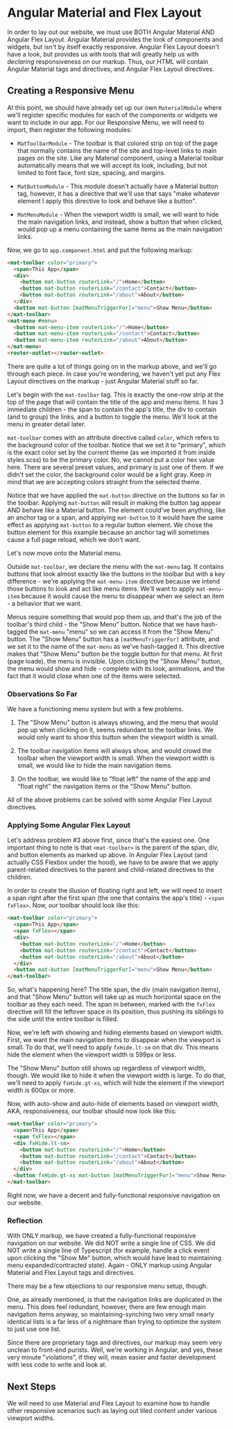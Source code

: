 # Angular Material and Flex Layout

In order to lay out our website, we must use BOTH Angular Material AND Angular Flex Layout. Angular Material provides the look of components
and widgets, but isn't by itself exactly responsive. Angular Flex Layout doesn't have a look, but provides us with tools that will greatly
help us with *declaring* responsiveness on our markup. Thus, our HTML will contain Angular Material tags and directives, and Angular Flex
Layout directives.

## Creating a Responsive Menu

At this point, we should have already set up our own `MaterialModule` where we'll register specific modules for each of the components or
widgets we want to include in our app. For our Responsive Menu, we will need to import, then register the following modules:

* `MatToolbarModule` - The toolbar is that colored strip on top of the page that normally contains the name of the site and top-level
links to main pages on the site. Like any Material component, using a Material toolbar automatically means that we will accept its look,
including, but not limited to font face, font size, spacing, and margins.

* `MatButtonModule` - This module doesn't actually have a Material button tag, however, it has a directive that we'll use that says
"make whatever element I apply this directive to look and behave like a button".

* `MatMenuModule` - When the viewport width is small, we will want to hide the main navigation links, and instead, show a button that
when clicked, would pop up a menu containing the same items as the main navigation links.

Now, we go to `app.component.html` and put the following markup:

```html
<mat-toolbar color="primary">
  <span>This App</span>
  <div>
    <button mat-button routerLink="/">Home</button>
    <button mat-button routerLink="/contact">Contact</button>
    <button mat-button routerLink="/about">About</button>
  </div>
  <button mat-button [matMenuTriggerFor]="menu">Show Menu</button>
</mat-toolbar>
<mat-menu #menu>
  <button mat-menu-item routerLink="/">Home</button>
  <button mat-menu-item routerLink="/contact">Contact</button>
  <button mat-menu-item routerLink="/about">About</button>
</mat-menu>
<router-outlet></router-outlet>
```

There are quite a lot of things going on in the markup above, and we'll go through each piece. In case you're wondering, we haven't yet
put any Flex Layout directives on the markup - just Angular Material stuff so far.

Let's begin with the `mat-toolbar` tag. This is exactly the one-row strip at the top of the page that will contain the title of the app
and menu items. It has 3 immediate children - the span to contain the app's title, the div to contain (and to group) the links, and a
button to toggle the menu. We'll look at the menu in greater detail later.

`mat-toolbar` comes with an attribute directive called `color`, which refers to the background color of the toolbar. Notice that we set
it to "primary", which is the exact color set by the current theme (as we imported it from inside styles.scss) to be the primary color.
No, we cannot put a color hex value here. There are several preset values, and primary is just one of them. If we didn't set the color,
the background color would be a light gray. Keep in mind that we are accepting colors straight from the selected theme.

Notice that we have applied the `mat-button` directive on the buttons so far in the toolbar. Applying `mat-button` will result in making
the button tag appear AND behave like a Material button. The element could've been anything, like an anchor tag or a span, and applying
`mat-button` to it would have the same effect as applying `mat-button` to a regular button element. We chose the button element for
this example because an anchor tag will sometimes cause a full page reload, which we don't want.

Let's now move onto the Material menu.

Outside `mat-toolbar`, we declare the menu with the `mat-menu` tag. It contains buttons that look almost exactly like the buttons in the
toolbar but with a key difference - we're applying the `mat-menu-item` directive because we intend those buttons to look and act like
menu items. We'll want to apply `mat-menu-item` because it would cause the menu to disappear when we select an item - a behavior that
we want.

Menus require something that would pop them up, and that's the job of the toolbar's third child - the "Show Menu" button. Notice that
we have hash-tagged the `mat-menu` "menu" so we can access it from the "Show Menu" button. The "Show Menu" button has a `[matMenuTriggerFor]`
attribute, and we set it to the name of the `mat-menu` as we've hash-tagged it. This directive makes that "Show Menu" button be the toggle
button for that menu. At first (page loade), the menu is invisible. Upon clicking the "Show Menu" button, the menu would show and hide -
complete with its look, animations, and the fact that it would close when one of the items were selected.

### Observations So Far
We have a functioning menu system but with a few problems.

1. The "Show Menu" button is always showing, and the menu that would pop up when clicking on it, seems redundant to the toolbar links. We
would only want to show this button when the viewport width is small.

2. The toolbar navigation items will always show, and would crowd the toolbar when the viewport width is small. When the viewport width is
small, we would like to hide the main navigation items.

3. On the toolbar, we would like to "float left" the name of the app and "float right" the navigation items or the "Show Menu" button.

All of the above problems can be solved with some Angular Flex Layout directives.

### Applying Some Angular Flex Layout

Let's address problem #3 above first, since that's the easiest one. One important thing to note is that `<mat-toolbar>` is the parent of
the span, div, and button elements as marked up above. In Angular Flex Layout (and actually CSS Flexbox under the hood), we have to be
aware that we apply parent-related directives to the parent and child-related directives to the children.

In order to create the illusion of floating right and left, we will need to insert a span right after the first span (the one that contains
the app's title) - `<span fxFlex>`. Now, our toolbar should look like this:

```html
<mat-toolbar color="primary">
  <span>This App</span>
  <span fxFlex></span>
  <div>
    <button mat-button routerLink="/">Home</button>
    <button mat-button routerLink="/contact">Contact</button>
    <button mat-button routerLink="/about">About</button>
  </div>
  <button mat-button [matMenuTriggerFor]="menu">Show Menu</button>
</mat-toolbar>
```

So, what's happening here? The title span, the div (main navigation items), and that "Show Menu" button will take up as much horizontal
space on the toolbar as they each need. The span in between, marked with the `fxFlex` directive will fill the leftover space in its position,
thus pushing its siblings to the side until the entire toolbar is filled.

Now, we're left with showing and hiding elements based on viewport width. First, we want the main navigation items to disappear when the
viewport is small. To do that, we'll need to apply `fxHide.lt-sm` on that div. This means hide the element when the viewport width is
599px or less.

The "Show Menu" button still shows up regardless of viewport width, though. We would like to hide it when the viewport width is large.
To do that, we'll need to apply `fxHide.gt-xs`, which will hide the element if the viewport width is 600px or more.

Now, with auto-show and auto-hide of elements based on viewport width, AKA, responsiveness, our toolbar should now look like this:

```html
<mat-toolbar color="primary">
  <span>This App</span>
  <span fxFlex></span>
  <div fxHide.lt-sm>
    <button mat-button routerLink="/">Home</button>
    <button mat-button routerLink="/contact">Contact</button>
    <button mat-button routerLink="/about">About</button>
  </div>
  <button fxHide.gt-xs mat-button [matMenuTriggerFor]="menu">Show Menu</button>
</mat-toolbar>
```

Right now, we have a decent and fully-functional responsive navigation on our website.

### Reflection

With ONLY markup, we have created a fully-functional responsive navigation on our website. We did NOT write a single line of CSS.
We did NOT write a single line of Typescript (for example, handle a click event upon clicking the "Show Me" button, which would have
lead to maintaining menu expanded/contracted state). Again - ONLY markup using Angular Material and Flex Layout tags and directives.

There may be a few objections to our responsive menu setup, though.

One, as already mentioned, is that the navigation links are duplicated in the menu. This does feel redundant, however, there are few
enough main navigation items anyway, so maintaining-synching two very small nearly identical lists is a far less of a nightmare than trying
to optimize the system to just use one list.

Since there are proprietary tags and directives, our markup may seem very unclean to front-end purists. Well, we're working in Angular, and
yes, these very minute "violations", if they will, mean easier and faster development with less code to write and look at.

## Next Steps

We will need to use Material and Flex Layout to examine how to handle other responsive scenarios such as laying out tiled content under
various viewport widths.

